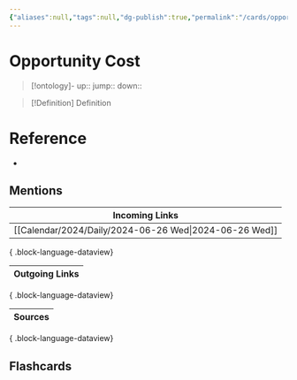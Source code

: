 ```yaml
---
{"aliases":null,"tags":null,"dg-publish":true,"permalink":"/cards/opportunity-cost/","dgPassFrontmatter":true}
---
```


# Opportunity Cost

> [!ontology]-
> up:: 
> jump:: 
> down:: 

> [!Definition] Definition

# Reference

- 

## Mentions

| Incoming Links                                            |
| --------------------------------------------------------- |
| [[Calendar/2024/Daily/2024-06-26 Wed\|2024-06-26 Wed]] |

{ .block-language-dataview}

| Outgoing Links |
| -------------- |

{ .block-language-dataview}

| Sources |
| ------- |

{ .block-language-dataview}

## Flashcards